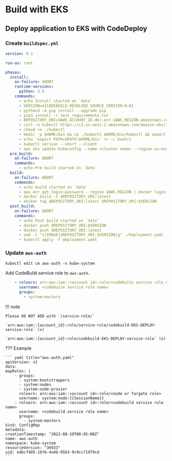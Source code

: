 # Build with EKS

## Deploy application to EKS with CodeDeploy

### Create `buildspec.yml`

``` yaml title="buildspec.yml" hl_lines="21"
version: 0.2

run-as: root

phases:
  install:
    on-failure: ABORT
    runtime-versions:
      python: 3.9
    commands:
      - echo Install started on `date`
      - VERSION=${CODEBUILD_RESOLVED_SOURCE_VERSION:0:8}
      - python3 -m pip install --upgrade pip
      - pip3 install -r test_requirements.txt
      - REPOSITORY_URI=$AWS_ACCOUNT_ID.dkr.ecr.$AWS_REGION.amazonaws.com/$AWS_REPOSITORY_NAME
      - curl -o kubectl https://s3.us-west-2.amazonaws.com/amazon-eks/1.22.6/2022-03-09/bin/linux/amd64/kubectl
      - chmod +x ./kubectl
      - mkdir -p $HOME/bin && cp ./kubectl $HOME/bin/kubectl && export PATH=$PATH:$HOME/bin
      - echo 'export PATH=$PATH:$HOME/bin' >> ~/.bashrc
      - kubectl version --short --client
      - aws eks update-kubeconfig --name <cluster name> --region us-east-1
  pre_build:
    on-failure: ABORT
    commands:
      - echo Pre build started on `date`
  build:
    on-failure: ABORT
    commands:
      - echo build started on `date`
      - aws ecr get-login-password --region $AWS_REGION | docker login --username AWS --password-stdin $AWS_ACCOUNT_ID.dkr.ecr.$AWS_REGION.amazonaws.com
      - docker build -t $REPOSITORY_URI:latest .
      - docker tag $REPOSITORY_URI:latest $REPOSITORY_URI:$VERSION
  post_build:
    on-failure: ABORT
    commands:
      - echo Post build started on `date`
      - docker push $REPOSITORY_URI:$VERSION
      - docker push $REPOSITORY_URI:latest
      - sed -i "s|IMAGE|$REPOSITORY_URI:$VERSION|g" ./deployment.yaml
      - kubectl apply -f deployment.yaml
```

### Update `aws-auth`

``` shell
kubectl edit cm aws-auth -n kube-system
```

Add CodeBuild service role to `aws-auth`.

``` yaml
    - rolearn: arn:aws:iam::<account id>:role/<codebuile service role name>
      username: <codebuile service role name>
      groups:
        - system:masters
```

!!! note

    Please DO NOT ADD with `/service-role/`

    `arn:aws:iam::{account_id}:role/service-role/codebuild-EKS-DEPLOY-service-role` (x)

    `arn:aws:iam::{account_id}:role/codebuild-EKS-DEPLOY-service-role` (o)

??? Example

    ``` yaml title="aws-auth.yaml"
    apiVersion: v1
    data:
    mapRoles: |
        - groups:
          - system:bootstrappers
          - system:nodes
          - system:node-proxier
          rolearn: arn:aws:iam::<account id>:role/<node or fargate role>
          username: system:node:{{SessionName}}
        - rolearn: arn:aws:iam::<account id>:role/<codebuild service role name>
          username: <codebuild service role name>
          groups:
            - system:masters
    kind: ConfigMap
    metadata:
    creationTimestamp: "2022-08-19T00:05:00Z"
    name: aws-auth
    namespace: kube-system
    resourceVersion: "36933"
    uid: edbcf405-1bf6-4a4b-95b3-9c9cc71979cd
    ```
